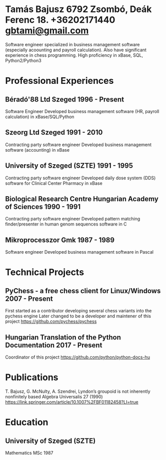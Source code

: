 Tamás Bajusz
6792 Zsombó, Deák Ferenc 18.
+36202171440 gbtami@gmail.com
============
Software engineer specialized in business management software (especially acoounting and payroll calculation).
Also have significant experience in chess programming.
High proficiency in xBase, SQL, Python2/Python3

Professional Experiences
========================

Béradó'88 Ltd Szeged    1996 - Present
--------------------
Software Engineer
Developed business management software (HR, payroll calculation) in xBase/SQL/Python

Szeorg Ltd Szeged   1991 - 2010
-----------------
Contracting party software engineer
Developed business management software (accounting) in xBase

University of Szeged (SZTE)     1991 - 1995
---------------------------
Contracting party software engineer
Developed daily dose system (DDS) software for Clinical Center Pharmacy in xBase

Biological Research Centre Hungarian Academy of Sciences    1990 - 1991
--------------------------------------------------------
Contracting party software engineer
Developed pattern matching finder/presenter in human genom sequences software in C

Mikroprocesszor Gmk  1987 - 1989
-------------------
Software engineer
Developed business management software in Pascal

Technical Projects
==================

PyChess - a free chess client for Linux/Windows   2007 - Present
-----------------------------------------------
First started as a contributor developing several chess variants into the pychess engine
Later changed to be a developer and maintener of this project https://github.com/pychess/pychess

Hungarian Translation of the Python Documentation   2017 - Present
-------------------------------------------------
Coordinator of this project https://github.com/python/python-docs-hu

Publications
============
T. Bajusz, G. McNulty, A. Szendrei, Lyndon’s groupoid is not inherently nonfinitely based
Algebra Universalis 27 (1990)
https://link.springer.com/article/10.1007%2FBF01182458?LI=true

Education
=========

University of Szeged (SZTE)
---------------------------
Mathematics MSc 1987
